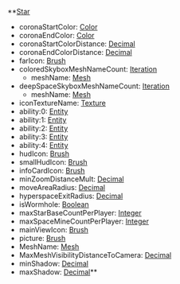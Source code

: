 **[Star](VanillaStar.md)
  * coronaStartColor: [Color](Color.md)
  * coronaEndColor: [Color](Color.md)
  * coronaStartColorDistance: [Decimal](Decimal.md)
  * coronaEndColorDistance: [Decimal](Decimal.md)
  * farIcon: [Brush](Brush.md)
  * coloredSkyboxMeshNameCount: [Iteration](Iteration.md)
    * meshName: [Mesh](Mesh.md)
  * deepSpaceSkyboxMeshNameCount: [Iteration](Iteration.md)
    * meshName: [Mesh](Mesh.md)
  * iconTextureName: [Texture](Texture.md)
  * ability:0: [Entity](Entity.md)
  * ability:1: [Entity](Entity.md)
  * ability:2: [Entity](Entity.md)
  * ability:3: [Entity](Entity.md)
  * ability:4: [Entity](Entity.md)
  * hudIcon: [Brush](Brush.md)
  * smallHudIcon: [Brush](Brush.md)
  * infoCardIcon: [Brush](Brush.md)
  * minZoomDistanceMult: [Decimal](Decimal.md)
  * moveAreaRadius: [Decimal](Decimal.md)
  * hyperspaceExitRadius: [Decimal](Decimal.md)
  * isWormhole: [Boolean](Boolean.md)
  * maxStarBaseCountPerPlayer: [Integer](Integer.md)
  * maxSpaceMineCountPerPlayer: [Integer](Integer.md)
  * mainViewIcon: [Brush](Brush.md)
  * picture: [Brush](Brush.md)
  * MeshName: [Mesh](Mesh.md)
  * MaxMeshVisibilityDistanceToCamera: [Decimal](Decimal.md)
  * minShadow: [Decimal](Decimal.md)
  * maxShadow: [Decimal](Decimal.md)**
